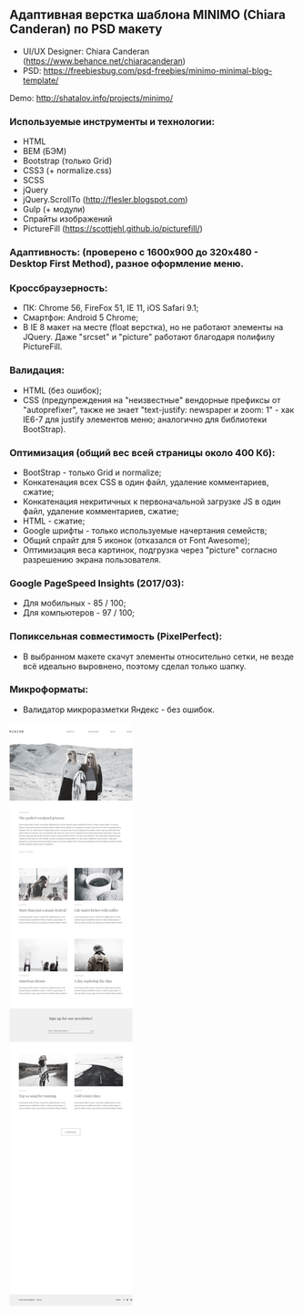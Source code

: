 ## Адаптивная верстка шаблона MINIMO (Chiara Canderan) по PSD макету

- UI/UX Designer: Chiara Canderan (https://www.behance.net/chiaracanderan)
- PSD: https://freebiesbug.com/psd-freebies/minimo-minimal-blog-template/

Demo: http://shatalov.info/projects/minimo/

### Используемые инструменты и технологии:
- HTML
- BEM (БЭМ)
- Bootstrap (только Grid)
- CSS3 (+ normalize.css)
- SCSS
- jQuery
- jQuery.ScrollTo (http://flesler.blogspot.com)
- Gulp (+ модули)
- Спрайты изображений
- PictureFill (https://scottjehl.github.io/picturefill/)

### Адаптивность: (проверено с 1600x900 до 320x480 - Desktop First Method), разное оформление меню.

### Кроссбраузерность:
- ПК: Chrome 56, FireFox 51, IE 11, iOS Safari 9.1;
- Смартфон: Android 5 Chrome;
- В IE 8 макет на месте (float верстка), но не работают элементы на JQuery. Даже "srcset" и "picture" работают благодаря полифилу PictureFill.

### Валидация:
- HTML (без ошибок);
- CSS (предупреждения на "неизвестные" вендорные префиксы от "autoprefixer", также не знает "text-justify: newspaper и zoom: 1" - хак IE6-7 для justify элементов меню; аналогично для библиотеки BootStrap).

### Оптимизация (общий вес всей страницы около 400 Кб):
- BootStrap - только Grid и normalize;
- Конкатенация всех CSS в один файл, удаление комментариев, сжатие;
- Конкатенация некритичных к первоначальной загрузке JS в один файл, удаление комментариев, сжатие;
- HTML - сжатие;
- Google шрифты - только используемые начертания семейств;
- Общий спрайт для 5 иконок (отказался от Font Awesome);
- Оптимизация веса картинок, подгрузка через "picture" согласно разрешению экрана пользователя.

### Google PageSpeed Insights (2017/03):
- Для мобильных - 85 / 100;
- Для компьютеров - 97 / 100;

### Попиксельная совместимость (PixelPerfect):
- В выбранном макете скачут элементы относительно сетки, не везде всё идеально выровнено, поэтому сделал только шапку.

### Микроформаты:
- Валидатор микроразметки Яндекс - без ошибок.

![Preview](sources/pixel-perfect_layout.jpg "Preview")